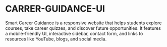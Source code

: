 # CARRER-GUIDANCE-UI
Smart Career Guidance is a responsive website that helps students explore courses, take career quizzes, and discover future opportunities. It features a mobile-friendly UI, interactive sidebar, contact form, and links to resources like YouTube, blogs, and social media.
